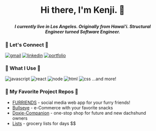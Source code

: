 # <p align='center'> Hi there, I'm Kenji. 👋 </p>
##### <p align='center'> I currently live in Los Angeles. Originally from Hawai'i. Structural Engineer turned Software Engineer. </p>

### 🔗  Let's Connect  🔗

[![gmail](https://camo.githubusercontent.com/571384769c09e0c66b45e39b5be70f68f552db3e2b2311bc2064f0d4a9f5983b/68747470733a2f2f696d672e736869656c64732e696f2f62616467652f476d61696c2d4431343833363f7374796c653d666f722d7468652d6261646765266c6f676f3d676d61696c266c6f676f436f6c6f723d7768697465)](mailto:kenjizhang.1@gmail.com) [![linkedin](https://camo.githubusercontent.com/a80d00f23720d0bc9f55481cfcd77ab79e141606829cf16ec43f8cacc7741e46/68747470733a2f2f696d672e736869656c64732e696f2f62616467652f4c696e6b6564496e2d3030373742353f7374796c653d666f722d7468652d6261646765266c6f676f3d6c696e6b6564696e266c6f676f436f6c6f723d7768697465)](https://www.linkedin.com/in/kenji-zhang/) [![portfolio](https://camo.githubusercontent.com/dadb24484d5edf73040ab9e8f051b423b71d0b0c790c13f7b425348816fce117/68747470733a2f2f696d672e736869656c64732e696f2f62616467652f706f7274666f6c696f2d3041304130413f7374796c653d666f722d7468652d6261646765266c6f676f3d6465762e746f266c6f676f436f6c6f723d7768697465)](https://www.google.com/search?q=coming+soon&rlz=1C5CHFA_enUS688US688&oq=coming+soon&aqs=chrome..69i57j0i10i67j0i67l2j46i175i199i512j0i67l2j0i131i433i512l2j0i433i512.3209j0j1&sourceid=chrome&ie=UTF-8) 

### 🧰  What I Use  🧰
![javascript](https://camo.githubusercontent.com/9d07c04bdd98c662d5df9d4e1cc1de8446ffeaebca330feb161f1fb8e1188204/68747470733a2f2f696d672e736869656c64732e696f2f62616467652f4a6176615363726970742d4637444631453f7374796c653d666f722d7468652d6261646765266c6f676f3d6a617661736372697074266c6f676f436f6c6f723d626c61636b) ![react](https://camo.githubusercontent.com/268ac512e333b69600eb9773a8f80b7a251f4d6149642a50a551d4798183d621/68747470733a2f2f696d672e736869656c64732e696f2f62616467652f52656163742d3230323332413f7374796c653d666f722d7468652d6261646765266c6f676f3d7265616374266c6f676f436f6c6f723d363144414642) ![node](https://camo.githubusercontent.com/dfc69d704694f22168bea3d84584663777fa5301dcad5bbcb5459b336da8d554/68747470733a2f2f696d672e736869656c64732e696f2f62616467652f4e6f64652e6a732d3433383533443f7374796c653d666f722d7468652d6261646765266c6f676f3d6e6f64652e6a73266c6f676f436f6c6f723d7768697465) ![html](https://camo.githubusercontent.com/d63d473e728e20a286d22bb2226a7bf45a2b9ac6c72c59c0e61e9730bfe4168c/68747470733a2f2f696d672e736869656c64732e696f2f62616467652f48544d4c352d4533344632363f7374796c653d666f722d7468652d6261646765266c6f676f3d68746d6c35266c6f676f436f6c6f723d7768697465) ![css](https://camo.githubusercontent.com/3a0f693cfa032ea4404e8e02d485599bd0d192282b921026e89d271aaa3d7565/68747470733a2f2f696d672e736869656c64732e696f2f62616467652f435353332d3135373242363f7374796c653d666f722d7468652d6261646765266c6f676f3d63737333266c6f676f436f6c6f723d7768697465)  ...and more!

### 👾  My Favorite Project Repos  👾
* [FURRIENDS](https://github.com/REKRZ/FURRIENDS) - social media web app for your furry friends!
* [Bullseye](https://github.com/2204-Federation/federation-store) - e-Commerce with your favorite snacks
* [Doxie-Companion](https://github.com/kenjizhang/Doxie-Companion) - one-stop shop for future and new dachshund owners
* [Lists](https://github.com/kenjizhang/stackathon) - grocery lists for days
$$
